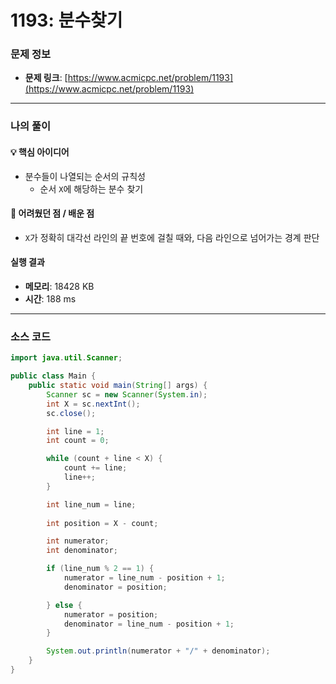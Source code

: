# 1193: 분수찾기

### 문제 정보
- **문제 링크**: [https://www.acmicpc.net/problem/1193](https://www.acmicpc.net/problem/1193)

---

### 나의 풀이

#### 💡 핵심 아이디어
- 분수들이 나열되는 순서의 규칙성
  - 순서 `X`에 해당하는 분수 찾기

#### 🤔 어려웠던 점 / 배운 점
- `X`가 정확히 대각선 라인의 끝 번호에 걸칠 때와, 다음 라인으로 넘어가는 경계 판단

####  실행 결과
- **메모리**: 18428 KB
- **시간**: 188 ms

---

### 소스 코드
```java
import java.util.Scanner;

public class Main {
    public static void main(String[] args) {
        Scanner sc = new Scanner(System.in);
        int X = sc.nextInt();
        sc.close();

        int line = 1; 
        int count = 0;

        while (count + line < X) {
            count += line;
            line++;
        }

        int line_num = line;
        
        int position = X - count;

        int numerator;
        int denominator;

        if (line_num % 2 == 1) {
            numerator = line_num - position + 1;
            denominator = position;

        } else {
            numerator = position;
            denominator = line_num - position + 1;
        }

        System.out.println(numerator + "/" + denominator);
    }
}
```